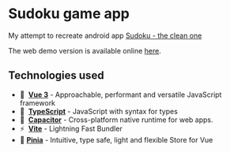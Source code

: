 # Sudoku game app

My attempt to recreate android app [Sudoku - the clean one](https://play.google.com/store/apps/details?id=ee.dustland.android.dustlandsudoku)

The web demo version is available online [here](https://sudoku.brojor.me/).

## Technologies used

- :green_heart:  **[Vue 3](https://vuejs.org/)** - Approachable, performant and versatile JavaScript framework
- 🦾  **[TypeScript](https://www.typescriptlang.org/)** - JavaScript with syntax for types
- :wrench:  **[Capacitor](https://capacitorjs.com/)** - Cross-platform native runtime for web apps.
- ⚡️  **[Vite](https://vitejs.dev/)** - Lightning Fast Bundler
- 🍍  **[Pinia](https://pinia.vuejs.org/)** - Intuitive, type safe, light and flexible Store for Vue
